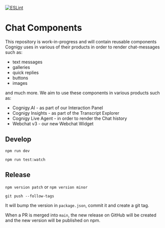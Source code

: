 [![ESLint](https://github.com/Cognigy/chat-components/actions/workflows/eslint.yml/badge.svg)](https://github.com/Cognigy/chat-components/actions/workflows/eslint.yml)

# Chat Components

This repository is work-in-progress and will contain reusable components Cognigy uses in various of their products in order to render chat-messages such as:

-   text messages
-   galleries
-   quick replies
-   buttons
-   images

and much more. We aim to use these components in various products such as:

-   Cognigy.AI - as part of our Interaction Panel
-   Cognigy Insights - as part of the Transcript Explorer
-   Cognigy Live Agent - in order to render the Chat history
-   Webchat v3 - our new Webchat Widget

## Develop

`npm run dev`

`npm run test:watch`

## Release

`npm version patch`
or
`npm version minor`

`git push --follow-tags`

It will bump the version in `package.json`, commit it and create a git tag.

When a PR is merged into `main`, the new release on GitHub will be created and the new version will be published on npm.
